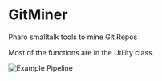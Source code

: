 # GitMiner
Pharo smalltalk tools to mine Git Repos

Most of the functions are in the Utility class.

![Example Pipeline](http://www.plantuml.com/plantuml/proxy?src=https://raw.githubusercontent.com/fuhrmanator/GitMiner/master/doc/pipelineExample.puml)